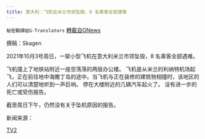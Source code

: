 ```yaml
---
title: 意大利：飞机在米兰市郊坠毁，8 名乘客全部遇难
---
```

`秘密翻譯組G-Translators` [轉載自GNews](https://gnews.org/zh-hans/1571475/)

撰稿：Skagen

2021年10月3号周日，一架小型飞机在意大利米兰市郊坠毁，8 名乘客全部遇难。

飞机撞上了地铁站附近一座空荡荡的两层办公楼。 飞机是从米兰的利纳特机场起飞，正在前往地中海撒丁岛的途中。当飞机与正在装修的建筑物相撞时，该地区的人们可以清楚地听到一声巨响。 停在大楼附近的几辆汽车起火了。 没有进一步的死亡或受伤报告。

截至周日下午，仍然没有关于坠机原因的报告。

新闻来源：

[TV2](https://nyheder.tv2.dk/udland/2021-10-03-mindre-fly-styrter-ned-i-tom-bygning-i-milano-otte-dode)
